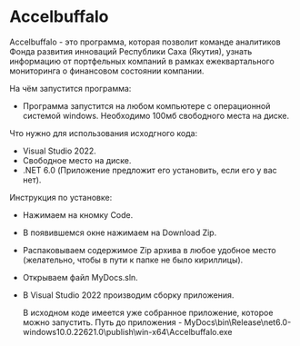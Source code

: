 # Accelbuffalo

Accelbuffalo - это программа, которая позволит команде аналитиков Фонда развития инноваций Республики Саха (Якутия), узнать информацию от портфельных компаний в рамках ежеквартального мониторинга о финансовом состоянии компании.

На чём запустится программа:
- Программа запустится на любом компьютере с операционной системой windows. Необходимо 100мб свободного места на диске.

Что нужно для использования исходгного кода:
- Visual Studio 2022.
- Свободное место на диске.
- .NET 6.0 (Приложение предложит его установить, если его у вас нет).

Инструкция по установке:
- Нажимаем на кномку Code.
- В появившемся окне нажимаем на Download Zip.
- Распаковываем содержимое Zip архива в любое удобное место (желательно, чтобы в пути к папке не было кириллицы).
- Открываем файл MyDocs.sln.
- В Visual Studio 2022 производим сборку приложения.

  В исходном коде имеется уже собранное приложение, которое можно запустить.
  Путь до приложения - MyDocs\bin\Release\net6.0-windows10.0.22621.0\publish\win-x64\Accelbuffalo.exe

